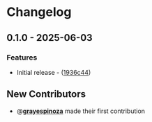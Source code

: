 # Changelog

## 0.1.0 - 2025-06-03

### Features

- Initial release - ([1936c44](https://github.com/grayespinoza/lama/commit/1936c44924694ddc99f4456c9b375ea0377d50a6))

## New Contributors
- @**[grayespinoza](https://github.com/grayespinoza)** made their first contribution

